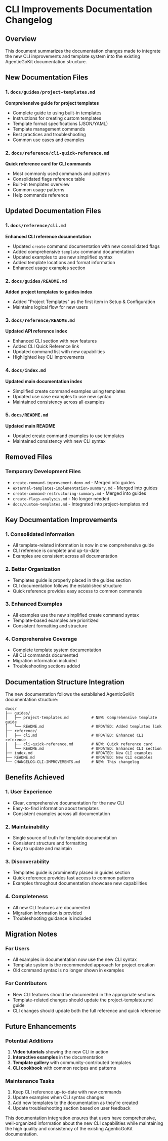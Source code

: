 # CLI Improvements Documentation Changelog

## Overview

This document summarizes the documentation changes made to integrate the new CLI improvements and template system into the existing AgenticGoKit documentation structure.

## New Documentation Files

### 1. `docs/guides/project-templates.md`
**Comprehensive guide for project templates**
- Complete guide to using built-in templates
- Instructions for creating custom templates
- Template format specifications (JSON/YAML)
- Template management commands
- Best practices and troubleshooting
- Common use cases and examples

### 2. `docs/reference/cli-quick-reference.md`
**Quick reference card for CLI commands**
- Most commonly used commands and patterns
- Consolidated flags reference table
- Built-in templates overview
- Common usage patterns
- Help commands reference

## Updated Documentation Files

### 1. `docs/reference/cli.md`
**Enhanced CLI reference documentation**
- Updated `create` command documentation with new consolidated flags
- Added comprehensive `template` command documentation
- Updated examples to use new simplified syntax
- Added template locations and format information
- Enhanced usage examples section

### 2. `docs/guides/README.md`
**Added project templates to guides index**
- Added "Project Templates" as the first item in Setup & Configuration
- Maintains logical flow for new users

### 3. `docs/reference/README.md`
**Updated API reference index**
- Enhanced CLI section with new features
- Added CLI Quick Reference link
- Updated command list with new capabilities
- Highlighted key CLI improvements

### 4. `docs/index.md`
**Updated main documentation index**
- Simplified create command examples using templates
- Updated use case examples to use new syntax
- Maintained consistency across all examples

### 5. `docs/README.md`
**Updated main README**
- Updated create command examples to use templates
- Maintained consistency with new CLI syntax

## Removed Files

### Temporary Development Files
- `create-command-improvement-demo.md` - Merged into guides
- `external-templates-implementation-summary.md` - Merged into guides
- `create-command-restructuring-summary.md` - Merged into guides
- `create-flags-analysis.md` - No longer needed
- `docs/custom-templates.md` - Integrated into project-templates.md

## Key Documentation Improvements

### 1. Consolidated Information
- All template-related information is now in one comprehensive guide
- CLI reference is complete and up-to-date
- Examples are consistent across all documentation

### 2. Better Organization
- Templates guide is properly placed in the guides section
- CLI documentation follows the established structure
- Quick reference provides easy access to common commands

### 3. Enhanced Examples
- All examples use the new simplified create command syntax
- Template-based examples are prioritized
- Consistent formatting and structure

### 4. Comprehensive Coverage
- Complete template system documentation
- All CLI commands documented
- Migration information included
- Troubleshooting sections added

## Documentation Structure Integration

The new documentation follows the established AgenticGoKit documentation structure:

```
docs/
├── guides/
│   ├── project-templates.md          # NEW: Comprehensive template guide
│   └── README.md                     # UPDATED: Added templates link
├── reference/
│   ├── cli.md                        # UPDATED: Enhanced CLI reference
│   ├── cli-quick-reference.md        # NEW: Quick reference card
│   └── README.md                     # UPDATED: Enhanced CLI section
├── index.md                          # UPDATED: New CLI examples
├── README.md                         # UPDATED: New CLI examples
└── CHANGELOG-CLI-IMPROVEMENTS.md     # NEW: This changelog
```

## Benefits Achieved

### 1. User Experience
- Clear, comprehensive documentation for the new CLI
- Easy-to-find information about templates
- Consistent examples across all documentation

### 2. Maintainability
- Single source of truth for template documentation
- Consistent structure and formatting
- Easy to update and maintain

### 3. Discoverability
- Templates guide is prominently placed in guides section
- Quick reference provides fast access to common patterns
- Examples throughout documentation showcase new capabilities

### 4. Completeness
- All new CLI features are documented
- Migration information is provided
- Troubleshooting guidance is included

## Migration Notes

### For Users
- All examples in documentation now use the new CLI syntax
- Template system is the recommended approach for project creation
- Old command syntax is no longer shown in examples

### For Contributors
- New CLI features should be documented in the appropriate sections
- Template-related changes should update the project-templates.md guide
- CLI changes should update both the full reference and quick reference

## Future Enhancements

### Potential Additions
1. **Video tutorials** showing the new CLI in action
2. **Interactive examples** in the documentation
3. **Template gallery** with community-contributed templates
4. **CLI cookbook** with common recipes and patterns

### Maintenance Tasks
1. Keep CLI reference up-to-date with new commands
2. Update examples when CLI syntax changes
3. Add new templates to the documentation as they're created
4. Update troubleshooting section based on user feedback

This documentation integration ensures that users have comprehensive, well-organized information about the new CLI capabilities while maintaining the high quality and consistency of the existing AgenticGoKit documentation.